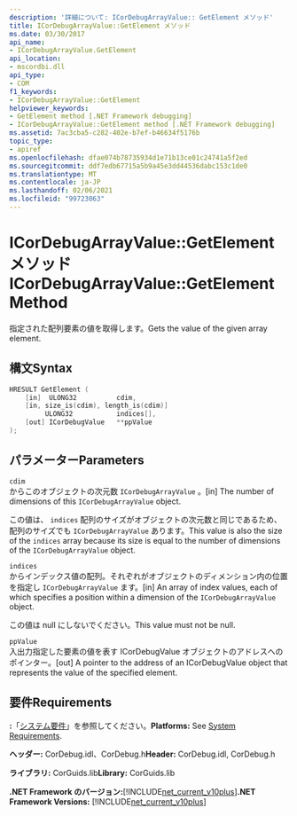 ```yaml
---
description: '詳細について: ICorDebugArrayValue:: GetElement メソッド'
title: ICorDebugArrayValue::GetElement メソッド
ms.date: 03/30/2017
api_name:
- ICorDebugArrayValue.GetElement
api_location:
- mscordbi.dll
api_type:
- COM
f1_keywords:
- ICorDebugArrayValue::GetElement
helpviewer_keywords:
- GetElement method [.NET Framework debugging]
- ICorDebugArrayValue::GetElement method [.NET Framework debugging]
ms.assetid: 7ac3cba5-c282-402e-b7ef-b46634f5176b
topic_type:
- apiref
ms.openlocfilehash: dfae074b78735934d1e71b13ce01c24741a5f2ed
ms.sourcegitcommit: ddf7edb67715a5b9a45e3dd44536dabc153c1de0
ms.translationtype: MT
ms.contentlocale: ja-JP
ms.lasthandoff: 02/06/2021
ms.locfileid: "99723063"
---
```

# <a name="icordebugarrayvaluegetelement-method"></a><span data-ttu-id="b56db-103">ICorDebugArrayValue::GetElement メソッド</span><span class="sxs-lookup"><span data-stu-id="b56db-103">ICorDebugArrayValue::GetElement Method</span></span>

<span data-ttu-id="b56db-104">指定された配列要素の値を取得します。</span><span class="sxs-lookup"><span data-stu-id="b56db-104">Gets the value of the given array element.</span></span>  
  
## <a name="syntax"></a><span data-ttu-id="b56db-105">構文</span><span class="sxs-lookup"><span data-stu-id="b56db-105">Syntax</span></span>  
  
```cpp  
HRESULT GetElement (  
    [in]  ULONG32          cdim,  
    [in, size_is(cdim), length_is(cdim)]
         ULONG32           indices[],  
    [out] ICorDebugValue   **ppValue  
);  
```  
  
## <a name="parameters"></a><span data-ttu-id="b56db-106">パラメーター</span><span class="sxs-lookup"><span data-stu-id="b56db-106">Parameters</span></span>  

 `cdim`  
 <span data-ttu-id="b56db-107">からこのオブジェクトの次元数 `ICorDebugArrayValue` 。</span><span class="sxs-lookup"><span data-stu-id="b56db-107">[in] The number of dimensions of this `ICorDebugArrayValue` object.</span></span>  
  
 <span data-ttu-id="b56db-108">この値は、 `indices` 配列のサイズがオブジェクトの次元数と同じであるため、配列のサイズでも `ICorDebugArrayValue` あります。</span><span class="sxs-lookup"><span data-stu-id="b56db-108">This value is also the size of the `indices` array because its size is equal to the number of dimensions of the `ICorDebugArrayValue` object.</span></span>  
  
 `indices`  
 <span data-ttu-id="b56db-109">からインデックス値の配列。それぞれがオブジェクトのディメンション内の位置を指定し `ICorDebugArrayValue` ます。</span><span class="sxs-lookup"><span data-stu-id="b56db-109">[in] An array of index values, each of which specifies a position within a dimension of the `ICorDebugArrayValue` object.</span></span>  
  
 <span data-ttu-id="b56db-110">この値は null にしないでください。</span><span class="sxs-lookup"><span data-stu-id="b56db-110">This value must not be null.</span></span>  
  
 `ppValue`  
 <span data-ttu-id="b56db-111">入出力指定した要素の値を表す ICorDebugValue オブジェクトのアドレスへのポインター。</span><span class="sxs-lookup"><span data-stu-id="b56db-111">[out] A pointer to the address of an ICorDebugValue object that represents the value of the specified element.</span></span>  
  
## <a name="requirements"></a><span data-ttu-id="b56db-112">要件</span><span class="sxs-lookup"><span data-stu-id="b56db-112">Requirements</span></span>  

 <span data-ttu-id="b56db-113">**:**「[システム要件](../../get-started/system-requirements.md)」を参照してください。</span><span class="sxs-lookup"><span data-stu-id="b56db-113">**Platforms:** See [System Requirements](../../get-started/system-requirements.md).</span></span>  
  
 <span data-ttu-id="b56db-114">**ヘッダー:** CorDebug.idl、CorDebug.h</span><span class="sxs-lookup"><span data-stu-id="b56db-114">**Header:** CorDebug.idl, CorDebug.h</span></span>  
  
 <span data-ttu-id="b56db-115">**ライブラリ:** CorGuids.lib</span><span class="sxs-lookup"><span data-stu-id="b56db-115">**Library:** CorGuids.lib</span></span>  
  
 <span data-ttu-id="b56db-116">**.NET Framework のバージョン:**[!INCLUDE[net_current_v10plus](../../../../includes/net-current-v10plus-md.md)]</span><span class="sxs-lookup"><span data-stu-id="b56db-116">**.NET Framework Versions:** [!INCLUDE[net_current_v10plus](../../../../includes/net-current-v10plus-md.md)]</span></span>
